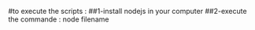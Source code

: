 #to execute the scripts : 
 ##1-install nodejs in your computer
 ##2-execute the commande : node filename

